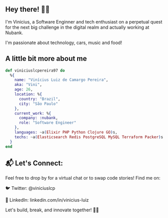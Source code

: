 ## Hey there! 👋🍻

I'm Vinicius, a Software Enginner and tech enthusiast on a perpetual quest for the next big challenge in the digital realm and actually working at Nubank.

I'm passionate about technology, cars, music and food!

## A little bit more about me

```ex
def viniciuslcpereira97 do
  %{
    name: "Vinícius Luiz de Camargo Pereira",
    aka: "Vini",
    age: 26,
    location: %{
      country: "Brazil",
      city: "São Paulo"
    },  
    current_work: %{
      company: :nubank,
      role: "Software Engineer"
    },
    languages: ~a(Elixir PHP Python Clojure GO)s,
    techs: ~a(Elasticsearch Redis PostgreSQL MySQL Terraform Packer)s
  }
end
```

## 📬 Let's Connect:
Feel free to drop by for a virtual chat or to swap code stories! Find me on:

🐦 Twitter: @viniciuslcp

💼 LinkedIn: linkedin.com/in/vinicius-luiz

Let's build, break, and innovate together! 🚀✨
